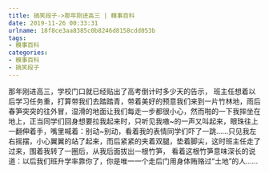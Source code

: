 ```yaml
---
title: 搞笑段子->那年刚进高三 | 糗事百科
date: 2019-11-26 00:33:31
urlname: 18f8ce3aa8385c0b8246d8158cdd053b
tags: 
- 糗事百科
categories:
- 糗事百科
- 搞笑段子
---
```

那年刚进高三，学校门口就已经贴出了高考倒计时多少天的告示，        班主任想着以后学习任务重，打算带我们去踏踏青，带着美好的预意我们来到一片竹林地，雨后春笋突突的往外冒，湿滑的地面让我们每走一步都很小心，然而啪的一下我摔坐在地上，正当同学们回身想要拉我起来时，只听见我嗷~的一声又叫起来，眼珠往上一翻伸着手，嘴里喊着：别动~别动，看着我的表情同学们吓了一跳……只见我左右摇摆，小心翼翼的站了起来，而后紧紧的夹着双腿，垫着脚尖，这时班主任走了过来，围着我转了一圈后，从我后面拔出一根竹笋，        看着这根竹笋意味深长的说道：以后我们班升学率靠你了，你是唯一一个走后门用身体贿赂过“土地”的人……


